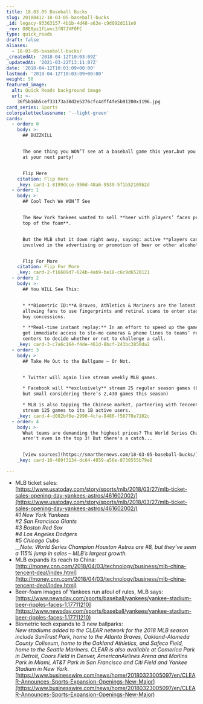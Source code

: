 ```yaml
---
title: 18.03.05 Baseball Bucks
slug: 20180412-18-03-05-baseball-bucks
_id: legacy-93363157-4b1b-4d48-a63e-c9d092d111e0
_rev: O8E8pz1fLwnc3fN7JVF0FC
type: quick_reads
draft: false
aliases:
  - 18-03-05-baseball-bucks/
_createdAt: '2018-04-12T10:03:09Z'
_updatedAt: '2021-03-22T13:11:07Z'
date: '2018-04-12T10:03:09+00:00'
lastmod: '2018-04-12T10:03:09+00:00'
weight: 50
featured_image:
  alt: Quick Reads background image
  url: >-
    36f5b16b5cef33173a38d2e5276cfc4dff4fe5b91200x1196.jpg
card_series: Sports
colorpaletteclassname: '--light-green'
cards:
  - order: 0
    body: >-
      ## BUZZKILL


      The one thing you WON’T see at a baseball game this year…but you may want
      at your next party!


      Flip Here
    citation: Flip Here
    _key: card-1-8199dcce-950d-48a6-9539-5f1b52109b2d
  - order: 1
    body: >-
      ## Cool Tech We WON’T See


      The New York Yankees wanted to sell **beer with players’ faces printed on
      top of the foam**.


      But the MLB shut it down right away, saying: active **players cannot be
      involved in the advertising or promotion of beer or other alcohol.**


      Flip For More
    citation: Flip For More
    _key: card-2-f16609d7-624b-4ab9-be18-c6c9d6520121
  - order: 2
    body: >-
      ## You WILL See This:


      * **Biometric ID:**A Braves, Athletics & Mariners are the latest teams
      allowing fans to use fingerprints and retinal scans to enter stadium or
      buy concessions.

      * **Real-time instant replay:** In an effort to speed up the game, teams
      get immediate access to slo-mo cameras & phone lines to teams’ review
      centers to decide whether or not to challenge a call.
    _key: card-3-c7a6c164-f4de-461d-8bcf-243bc3850da2
  - order: 3
    body: >-
      ## Take Me Out to the Ballgame – Or Not.


      * Twitter will again live stream weekly MLB games.

      * Facebook will **exclusively** stream 25 regular season games (big deal,
      but small considering there’s 2,430 games this season)

      * MLB is also tapping the Chinese market, partnering with Tencent to
      stream 125 games to its 1B active users.
    _key: card-4-d082bf6e-2990-4cfa-8486-f58778e7102c
  - order: 4
    body: >-
      What teams are demanding the highest prices? The World Series Champs
      aren't even in the top 3! But there's a catch...


      [view sources](https://smarthernews.com/18-03-05-baseball-bucks/)
    _key: card-10-489f3134-dc64-4859-a56e-8730555b79e8

---
```

* MLB ticket sales: [https://www.usatoday.com/story/sports/mlb/2018/03/27/mlb-ticket-sales-opening-day-yankees-astros/461602002/](https://www.usatoday.com/story/sports/mlb/2018/03/27/mlb-ticket-sales-opening-day-yankees-astros/461602002/)  
_#1 New York Yankees_  
_#2 San Francisco Giants_  
_#3 Boston Red Sox_  
_#4 Los Angeles Dodgers_  
_#5 Chicago Cubs_  
___Note: World Series Champion Houston Astros are #8, but they’ve seen a 115% jump in sales – MLB’s largest growth._
* MLB expands its reach to China: [http://money.cnn.com/2018/04/03/technology/business/mlb-china-tencent-deal/index.html](http://money.cnn.com/2018/04/03/technology/business/mlb-china-tencent-deal/index.html)
* Beer-foam images of Yankees run afoul of rules, MLB says:[https://www.newsday.com/sports/baseball/yankees/yankee-stadium-beer-ripples-faces-1.17711210](https://www.newsday.com/sports/baseball/yankees/yankee-stadium-beer-ripples-faces-1.17711210)
* Biometric tech expands to 3 new ballparks:  
_New stadiums added to the CLEAR network for the 2018 MLB season include SunTrust Park, home to the Atlanta Braves, Oakland-Alameda County Coliseum, home to the Oakland Athletics, and Safeco Field, home to the Seattle Mariners._ _CLEAR is also available at Comerica Park in Detroit, Coors Field in Denver, AmericanAirlines Arena and Marlins Park in Miami, AT&T Park in San Francisco and Citi Field and Yankee Stadium in New York._ [https://www.businesswire.com/news/home/20180323005097/en/CLEAR-Announces-Sports-Expansion-Openings-New-Major](https://www.businesswire.com/news/home/20180323005097/en/CLEAR-Announces-Sports-Expansion-Openings-New-Major)